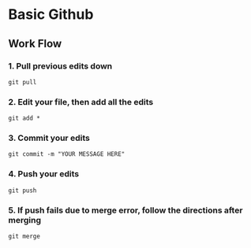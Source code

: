 # Basic Github
## Work Flow
### 1. Pull previous edits down
```
git pull
```
### 2. Edit your file, then add all the edits
```
git add *
```
### 3. Commit your edits
```
git commit -m "YOUR MESSAGE HERE"
```
### 4. Push your edits
```
git push
```
### 5. If push fails due to merge error, follow the directions after merging
```
git merge
```
